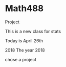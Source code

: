 # Math488
Project

This is a new class for stats 

Today is April 26th

2018 
The year 2018

chose a project 
